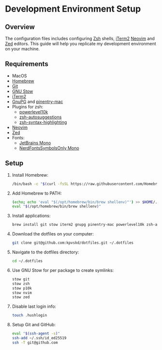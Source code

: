 # Development Environment Setup

## Overview
The configuration files includes configuring [Zsh](https://www.zsh.org/) shells, [iTerm2](https://iterm2.com/index.html) [Neovim](https://neovim.io/) and [Zed](https://zed.dev/) editors. This guide will help you replicate my development environment on your machine.

## Requirements
- MacOS
- [Homebrew](https://brew.sh/)
- [Git](https://git-scm.com/)
- [GNU Stow](https://www.gnu.org/software/stow/)
- [iTerm2](https://iterm2.com/index.html)
- [GnuPG](https://gnupg.org/) and [pinentry-mac](https://github.com/GPGTools/pinentry)
- Plugins for zsh: 
    - [powerlevel10k](https://github.com/romkatv/powerlevel10k)
    - [zsh-autosuggestions](https://github.com/zsh-users/zsh-autosuggestions)
    - [zsh-syntax-highlighting](https://github.com/zsh-users/zsh-syntax-highlighting)
- [Neovim](https://neovim.io/)
- [Zed](https://zed.dev/)
- Fonts:
    - [JetBrains Mono](https://www.jetbrains.com/lp/mono/)
    - [NerdFontsSymbolsOnly Mono](https://github.com/ryanoasis/nerd-fonts)

## Setup
1. Install Homebrew:
    ```sh
    /bin/bash -c "$(curl -fsSL https://raw.githubusercontent.com/Homebrew/install/HEAD/install.sh)"
    ```
2. Add Homebrew to PATH:
    ```sh
    (echo; echo 'eval "$(/opt/homebrew/bin/brew shellenv)"') >> $HOME/.zprofile
    eval "$(/opt/homebrew/bin/brew shellenv)"
    ```
3. Install applications:
    ```sh
    brew install git stow iterm2 gnupg pinentry-mac powerlevel10k zsh-autosuggestions zsh-syntax-highlighting neovim zed
    ```
4. Download the dotfiles on your computer:
    ```sh
    git clone git@github.com:kpvskd/dotfiles.git ~/.dotfiles
    ```
5. Navigate to the dotfiles directory:
    ```sh
    cd ~/.dotfiles
    ```
6. Use GNU Stow for per package to create symlinks:
    ```sh
    stow git
    stow zsh
    stow p10k
    stow nvim
    stow zed
    ```
7. Disable last login info:
    ```sh
    touch .hushlogin
    ```
8. Setup Git and GitHub:
    ```sh
    eval "$(ssh-agent -s)"
    ssh-add ~/.ssh/id_ed25519
    ssh -T git@github.com
    ```
